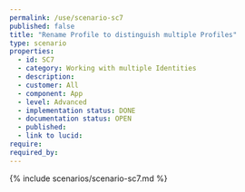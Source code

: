 ```yaml
---
permalink: /use/scenario-sc7
published: false
title: "Rename Profile to distinguish multiple Profiles"
type: scenario
properties:
  - id: SC7
  - category: Working with multiple Identities
  - description:
  - customer: All
  - component: App
  - level: Advanced
  - implementation status: DONE
  - documentation status: OPEN
  - published:
  - link to lucid:
require:
required_by:
---
```


{% include scenarios/scenario-sc7.md %}
